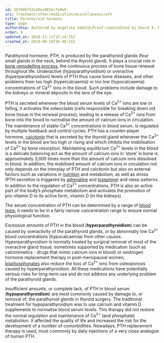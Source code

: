 ```yaml
---
id: 5b784bf52e28ec001bcfe9e9
uri: treatment/other/medication/miscellaneous/pth
title: Parathyroid hormone
type: page
authorship: Authored by Angelika Sebald;Proof-read/edited by David A. Mitchell
order: 0
updated_at: 2018-11-11T15:14:25Z
created_at: 2018-08-18T16:40:21Z
---
```


<p>Parathyroid hormone, PTH, is produced by the parathyroid glands
    (four small glands in the neck, behind the thyroid gland).
    It plays a crucial role in <a href="/diagnosis/a-z/necrosis/hard/detailed">bone remodelling process</a>,
    the continuous process of bone tissue renewal throughout
    life. Underactive (hypoparathyroidism) or overactive (hyperparathyroidism)
    levels of PTH thus cause bone diseases, and other problems
    from too high (hypercalcaemia) or too low (hypocalcaemia)
    concentrations of Ca<sup>2+</sup> ions in the blood. Such
    problems include damage to the kidneys or mineral deposits
    in the lens of the eye.</p>
<p>PTH is secreted whenever the blood serum levels of Ca<sup>2+</sup>    ions are low or falling, it activates the osteoclasts (cells
    responsible for breaking down old bone tissue in the renewal
    process), leading to a release of Ca<sup>2+</sup> ions from
    bone into the blood to normalise the amount of calcium ions
    in circulation. The maintenance of stable Ca<sup>2+</sup>    concentrations in blood serum, is regulated by multiple feedback
    and control cycles. PTH has a counter-player hormone,
    <a href="/treatment/other/medication/miscellaneous/calcitonin">calcitonin</a> that is secreted by the thyroid gland whenever
        the Ca<sup>2+</sup> levels in the blood are too high
        or rising and which inhibits the mobilisation of Ca<sup>2+</sup>        by bone resorption. Maintaining equilibrium Ca<sup>2+</sup>        levels in the blood is a delicate balancing act as the
        amount of calcium ions in ‘store’ in bone is approximately
        3,000 times more than the amount of calcium ions dissolved
        in blood. In addition, the mobilised amount of calcium
        ions in circulation not only depends on the interplay
        of PTH and calcitonin but also on external factors such
        as variations in <a href="/help/oral-food/nutrition">nutrition</a>        and metabolism, as well as stress (PTH secretion is triggered
        by <a href="/treatment/other/medication/miscellaneous/adrenaline">adrenaline</a>        and <a href="/treatment/other/medication/miscellaneous/histamine">histamine</a>)
        and sleep patterns. In addition to the regulation of
        Ca<sup>2+</sup> concentrations, PTH is also an active
        part of the body’s phosphate metabolism and activates
        the promotion of pro-vitamin D to its active form, vitamin
        D (in the kidneys).</p>
<p>The serum concentration of PTH can be determined by a range of
    <a href="/diagnosis/tests/blood-tests">blood tests</a>; it
    needs to be in a fairly narrow concentration range to ensure
    normal physiological function.</p>
<p>Excessive amounts of PTH in the blood (<strong>hyperparathyroidism</strong>)
    can be caused by overactivity of the parathyroid glands,
    or by abnormally low Ca<sup>2+</sup> blood concentrations
    (hypocalcaemia) from other causes. Hyperparathyroidism is
    normally treated by surgical removal of most of the overactive
    gland tissue, sometimes supported by medication (such as
    calcimimetics - drugs that mimic calcium ions in blood) or
    oestrogen hormone replacement therapy in post-menopausal
    women; <a href="/treatment/other/medication/miscellaneous/bisphosphonates">bisphosphonates</a>    also reduce the loss of Ca<sup>2+</sup> ions from osteoporosis
    caused by hyperparathyroidism. All these medications have
    potentially serious risks for long-term use and do not address
    any underlying problem of the parathyroid glands.</p>
<p>Insufficient amounts, or complete lack, of PTH in blood serum
    (<strong>hypoparathyroidism</strong>) are most commonly caused
    by damage to, or removal of, the parathyroid glands in thyroid
    surgery. The traditional treatment for hypoparathyroidism
    was to use calcium and vitamin D supplements to normalise
    blood serum levels. This therapy did not restore the normal
    regulation and maintenance of Ca<sup>2+</sup> (and phosphate)
    metabolism. It affected the quality of life and increased
    the risk for the development of a number of comorbidities.
    Nowadays, PTH replacement therapy is used, most commonly
    by daily injections of a very close analogue of human PTH.</p>
